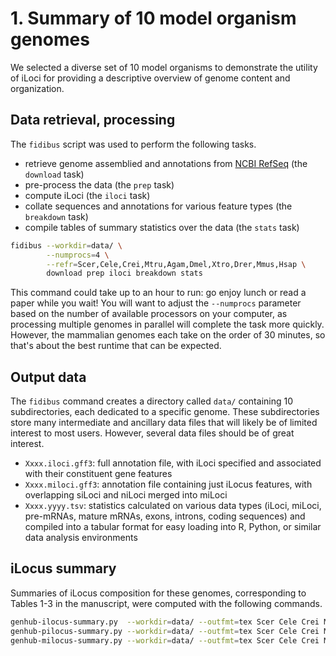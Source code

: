 # 1. Summary of 10 model organism genomes

We selected a diverse set of 10 model organisms to demonstrate the utility of iLoci for providing a descriptive overview of genome content and organization.

## Data retrieval, processing

The `fidibus` script was used to perform the following tasks.

- retrieve genome assemblied and annotations from [NCBI RefSeq](http://www.ncbi.nlm.nih.gov/refseq/) (the `download` task)
- pre-process the data (the `prep` task)
- compute iLoci (the `iloci` task)
- collate sequences and annotations for various feature types (the `breakdown` task)
- compile tables of summary statistics over the data (the `stats` task)

```bash
fidibus --workdir=data/ \
        --numprocs=4 \
        --refr=Scer,Cele,Crei,Mtru,Agam,Dmel,Xtro,Drer,Mmus,Hsap \
        download prep iloci breakdown stats
```

This command could take up to an hour to run: go enjoy lunch or read a paper while you wait!
You will want to adjust the `--numprocs` parameter based on the number of available processors on your computer, as processing multiple genomes in parallel will complete the task more quickly.
However, the mammalian genomes each take on the order of 30 minutes, so that's about the best runtime that can be expected.

## Output data

The `fidibus` command creates a directory called `data/` containing 10 subdirectories, each dedicated to a specific genome.
These subdirectories store many intermediate and ancillary data files that will likely be of limited interest to most users.
However, several data files should be of great interest.

- `Xxxx.iloci.gff3`: full annotation file, with iLoci specified and associated with their constituent gene features
- `Xxxx.miloci.gff3`: annotation file containing just iLocus features, with overlapping siLoci and niLoci merged into miLoci
- `Xxxx.yyyy.tsv`: statistics calculated on various data types (iLoci, miLoci, pre-mRNAs, mature mRNAs, exons, introns, coding sequences) and compiled into a tabular format for easy loading into R, Python, or similar data analysis environments 

## iLocus summary

Summaries of iLocus composition for these genomes, corresponding to Tables 1-3 in the manuscript, were computed with the following commands.

```bash
genhub-ilocus-summary.py  --workdir=data/ --outfmt=tex Scer Cele Crei Mtru Agam Dmel Xtro Drer Mmus Hsap
genhub-pilocus-summary.py --workdir=data/ --outfmt=tex Scer Cele Crei Mtru Agam Dmel Xtro Drer Mmus Hsap
genhub-milocus-summary.py --workdir=data/ --outfmt=tex Scer Cele Crei Mtru Agam Dmel Xtro Drer Mmus Hsap
```
